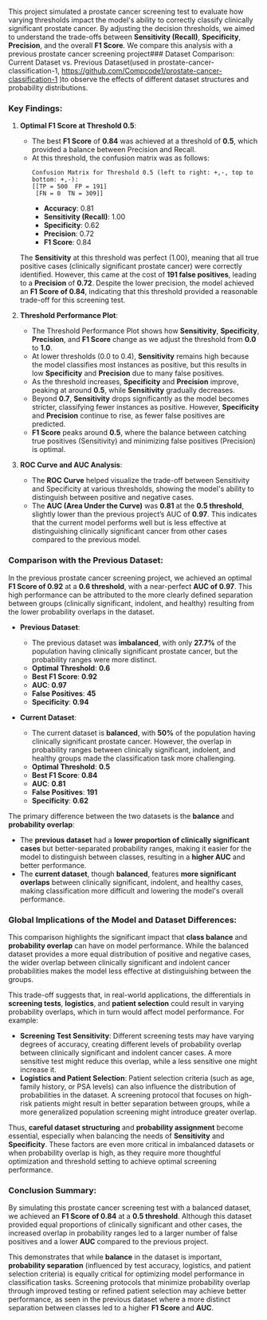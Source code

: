 This project simulated a prostate cancer screening test to evaluate how varying thresholds impact the model's ability to correctly classify clinically significant prostate cancer. By adjusting the decision thresholds, we aimed to understand the trade-offs between **Sensitivity (Recall)**, **Specificity**, **Precision**, and the overall **F1 Score**. We compare this analysis with a previous prostate cancer screening project### Dataset Comparison: Current Dataset vs. Previous Dataset(used in prostate-cancer-classification-1, https://github.com/Compcode1/prostate-cancer-classification-1 )to observe the effects of different dataset structures and probability distributions.

### Key Findings:

1. **Optimal F1 Score at Threshold 0.5**:
   - The best **F1 Score** of **0.84** was achieved at a threshold of **0.5**, which provided a balance between Precision and Recall.
   - At this threshold, the confusion matrix was as follows:
     ```
     Confusion Matrix for Threshold 0.5 (left to right: +,-, top to bottom: +,-):
     [[TP = 500  FP = 191]
      [FN = 0  TN = 309]]
     ```
     - **Accuracy**: 0.81
     - **Sensitivity (Recall)**: 1.00
     - **Specificity**: 0.62
     - **Precision**: 0.72
     - **F1 Score**: 0.84

   The **Sensitivity** at this threshold was perfect (1.00), meaning that all true positive cases (clinically significant prostate cancer) were correctly identified. However, this came at the cost of **191 false positives**, leading to a **Precision** of **0.72**. Despite the lower precision, the model achieved an **F1 Score of 0.84**, indicating that this threshold provided a reasonable trade-off for this screening test.

2. **Threshold Performance Plot**:
   - The Threshold Performance Plot shows how **Sensitivity**, **Specificity**, **Precision**, and **F1 Score** change as we adjust the threshold from **0.0** to **1.0**.
   - At lower thresholds (0.0 to 0.4), **Sensitivity** remains high because the model classifies most instances as positive, but this results in low **Specificity** and **Precision** due to many false positives.
   - As the threshold increases, **Specificity** and **Precision** improve, peaking at around **0.5**, while **Sensitivity** gradually decreases.
   - Beyond **0.7**, **Sensitivity** drops significantly as the model becomes stricter, classifying fewer instances as positive. However, **Specificity** and **Precision** continue to rise, as fewer false positives are predicted.
   - **F1 Score** peaks around **0.5**, where the balance between catching true positives (Sensitivity) and minimizing false positives (Precision) is optimal.

3. **ROC Curve and AUC Analysis**:
   - The **ROC Curve** helped visualize the trade-off between Sensitivity and Specificity at various thresholds, showing the model's ability to distinguish between positive and negative cases.
   - The **AUC (Area Under the Curve)** was **0.81** at the **0.5 threshold**, slightly lower than the previous project’s AUC of **0.97**. This indicates that the current model performs well but is less effective at distinguishing clinically significant cancer from other cases compared to the previous model.

### Comparison with the Previous Dataset:

In the previous prostate cancer screening project, we achieved an optimal **F1 Score of 0.92** at a **0.6 threshold**, with a near-perfect **AUC of 0.97**. This high performance can be attributed to the more clearly defined separation between groups (clinically significant, indolent, and healthy) resulting from the lower probability overlaps in the dataset.

- **Previous Dataset**:
  - The previous dataset was **imbalanced**, with only **27.7%** of the population having clinically significant prostate cancer, but the probability ranges were more distinct.
  - **Optimal Threshold**: **0.6**
  - **Best F1 Score**: **0.92**
  - **AUC**: **0.97**
  - **False Positives**: **45**
  - **Specificity**: **0.94**

- **Current Dataset**:
  - The current dataset is **balanced**, with **50%** of the population having clinically significant prostate cancer. However, the overlap in probability ranges between clinically significant, indolent, and healthy groups made the classification task more challenging.
  - **Optimal Threshold**: **0.5**
  - **Best F1 Score**: **0.84**
  - **AUC**: **0.81**
  - **False Positives**: **191**
  - **Specificity**: **0.62**

The primary difference between the two datasets is the **balance** and **probability overlap**:
- The **previous dataset** had a **lower proportion of clinically significant cases** but better-separated probability ranges, making it easier for the model to distinguish between classes, resulting in a **higher AUC** and better performance.
- The **current dataset**, though **balanced**, features **more significant overlaps** between clinically significant, indolent, and healthy cases, making classification more difficult and lowering the model's overall performance.

### Global Implications of the Model and Dataset Differences:

This comparison highlights the significant impact that **class balance** and **probability overlap** can have on model performance. While the balanced dataset provides a more equal distribution of positive and negative cases, the wider overlap between clinically significant and indolent cancer probabilities makes the model less effective at distinguishing between the groups. 

This trade-off suggests that, in real-world applications, the differentials in **screening tests**, **logistics**, and **patient selection** could result in varying probability overlaps, which in turn would affect model performance. For example:
- **Screening Test Sensitivity**: Different screening tests may have varying degrees of accuracy, creating different levels of probability overlap between clinically significant and indolent cancer cases. A more sensitive test might reduce this overlap, while a less sensitive one might increase it.
- **Logistics and Patient Selection**: Patient selection criteria (such as age, family history, or PSA levels) can also influence the distribution of probabilities in the dataset. A screening protocol that focuses on high-risk patients might result in better separation between groups, while a more generalized population screening might introduce greater overlap.

Thus, **careful dataset structuring** and **probability assignment** become essential, especially when balancing the needs of **Sensitivity** and **Specificity**. These factors are even more critical in imbalanced datasets or when probability overlap is high, as they require more thoughtful optimization and threshold setting to achieve optimal screening performance.

### Conclusion Summary:

By simulating this prostate cancer screening test with a balanced dataset, we achieved an **F1 Score of 0.84** at a **0.5 threshold**. Although this dataset provided equal proportions of clinically significant and other cases, the increased overlap in probability ranges led to a larger number of false positives and a lower **AUC** compared to the previous project. 

This demonstrates that while **balance** in the dataset is important, **probability separation** (influenced by test accuracy, logistics, and patient selection criteria) is equally critical for optimizing model performance in classification tasks. Screening protocols that minimize probability overlap through improved testing or refined patient selection may achieve better performance, as seen in the previous dataset where a more distinct separation between classes led to a higher **F1 Score** and **AUC**.
